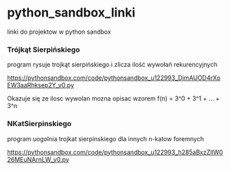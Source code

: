 # python_sandbox_linki
linki do projektow w python sandbox

### Trójkąt Sierpińskiego

program rysuje trojkąt sierpińskiego i zlicza ilość wywołań rekurencyjnych

https://pythonsandbox.com/code/pythonsandbox_u122993_DimAUOD4rXoEW3aaRhksep2Y_v0.py


Okazuje się ze ilosc wywolan mozna opisac wzorem  f(n) = 3^0 + 3^1 + ... + 3^n


### NKatSierpinskiego

program uogolnia trojkat sierpinskiego dla innych n-katow foremnych

https://pythonsandbox.com/code/pythonsandbox_u122993_h285aBxzZllW026MEuNArnLW_v0.py
